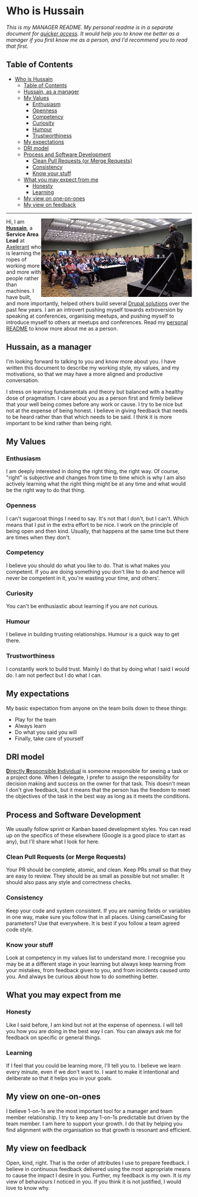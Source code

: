 # Who is Hussain

*This is my MANAGER README. My personal readme is in a separate document for [quicker access](https://hussainweb.github.io/README/). It would help you to know me better as a manager if you first know me as a person, and I'd recommend you to read that first.*

## Table of Contents

- [Who is Hussain](#who-is-hussain)
  - [Table of Contents](#table-of-contents)
  - [Hussain, as a manager](#hussain-as-a-manager)
  - [My Values](#my-values)
    - [Enthusiasm](#enthusiasm)
    - [Openness](#openness)
    - [Competency](#competency)
    - [Curiosity](#curiosity)
    - [Humour](#humour)
    - [Trustworthiness](#trustworthiness)
  - [My expectations](#my-expectations)
  - [DRI model](#dri-model)
  - [Process and Software Development](#process-and-software-development)
    - [Clean Pull Requests (or Merge Requests)](#clean-pull-requests-or-merge-requests)
    - [Consistency](#consistency)
    - [Know your stuff](#know-your-stuff)
  - [What you may expect from me](#what-you-may-expect-from-me)
    - [Honesty](#honesty)
    - [Learning](#learning)
  - [My view on one-on-ones](#my-view-on-one-on-ones)
  - [My view on feedback](#my-view-on-feedback)

---

<img align="right" src="./me-drupalcon-talk.jpg" width="409" height="212" alt="hussainweb presenting a talk at DrupalCon" title="Photo from DrupalCon Nashville" />

Hi, I am [**Hussain**](https://www.linkedin.com/in/hussainweb/), a **Service Area Lead** at [Axelerant](https://www.axelerant.com/) who is learning the ropes of working more and more with people rather than machines. I have built, and more importantly, helped others build several [Drupal solutions](https://www.drupal.org/u/hussainweb) over the past few years. I am an introvert pushing myself towards extroversion by speaking at conferences, organising meetups, and pushing myself to introduce myself to others at meetups and conferences. Read my [personal README](https://hussainweb.github.io/README/) to know more about me as a person.

## Hussain, as a manager

I'm looking forward to talking to you and know more about you. I have written this document to describe my working style, my values, and my motivations, so that we may have a more aligned and productive conversation.

I stress on learning fundamentals and theory but balanced with a healthy dose of pragmatism. I care about you as a person first and firmly believe that your well being comes before any work or cause. I try to be nice but not at the expense of being honest. I believe in giving feedback that needs to be heard rather than that which needs to be said. I think it is more important to be kind rather than being right.

## My Values

### Enthusiasm

I am deeply interested in doing the right thing, the right way. Of course, "right" is subjective and changes from time to time which is why I am also actively learning what the right thing might be at any time and what would be the right way to do that thing.

### Openness

I can't sugarcoat things I need to say. It's not that I don't, but I can't. Which means that I put in the extra effort to be nice. I work on the principle of being open and then kind. Usually, that happens at the same time but there are times when they don't.

### Competency

I believe you should do what you like to do. That is what makes you competent. If you are doing something you don't like to do and hence will never be competent in it, you're wasting your time, and others'.

### Curiosity

You can't be enthusiastic about learning if you are not curious.

### Humour

I believe in building trusting relationships. Humour is a quick way to get there.

### Trustworthiness

I constantly work to build trust. Mainly I do that by doing what I said I would do. I am not perfect but I do what I can.

## My expectations

My basic expectation from anyone on the team boils down to these things:

* Play for the team
* Always learn
* Do what you said you will
* Finally, take care of yourself

## DRI model

[**D**irectly **R**esponsible **I**ndividual](https://about.gitlab.com/handbook/people-group/directly-responsible-individuals/) is someone responsible for seeing a task or a project done. When I delegate, I prefer to assign the responsibility for decision making and success on the owner for that task. This doesn't mean I don't give feedback, but it means that the person has the freedom to meet the objectives of the task in the best way as long as it meets the conditions.

## Process and Software Development

We usually follow sprint or Kanban based development styles. You can read up on the specifics of these elsewhere (Google is a good place to start as any), but I'll share what I look for here.

### Clean Pull Requests (or Merge Requests)

Your PR should be complete, atomic, and clean. Keep PRs small so that they are easy to review. They should be as small as possible but not smaller. It should also pass any style and correctness checks.

### Consistency

Keep your code and system consistent. If you are naming fields or variables in one way, make sure you follow that in all places. Using camelCasing for parameters? Use that everywhere. It is best if you follow a team agreed code style.

### Know your stuff

Look at competency in my values list to understand more. I recognise you may be at a different stage in your learning but always keep learning from your mistakes, from feedback given to you, and from incidents caused unto you. And always be curious about how to do something better.

## What you may expect from me

### Honesty

Like I said before, I am kind but not at the expense of openness. I will tell you how you are doing in the best way I can. You can always ask me for feedback on specific or general things.

### Learning

If I feel that you could be learning more, I'll tell you to. I believe we learn every minute, even if we don't want to. I want to make it intentional and deliberate so that it helps you in your goals.

## My view on one-on-ones

I believe 1-on-1s are the most important tool for a manager and team member relationship. I try to keep any 1-on-1s predictable but driven by the team member. I am here to support your growth. I do that by helping you find alignment with the organisation so that growth is resonant and efficient.

## My view on feedback

Open, kind, right. That is the order of attributes I use to prepare feedback. I believe in continuous feedback delivered using the most appropriate means to cause the impact I desire in you. Further, my feedback is my own. It is *my* view of behaviours *I* noticed in you. If you think it is not justified, I would love to know why.
